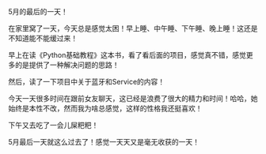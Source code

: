 5月的最后的一天！

在家里窝了一天，今天总是感觉太困！早上睡、中午睡、下午睡、晚上睡！这还是不知道能不能缓过来！

早上在读《Python基础教程》这本书，看了看后面的项目，感觉真不错，感觉更多的是提供了一种解决问题的思路！

然后，读了一下项目中关于蓝牙和Service的内容！

今天一天很多时间在跟前女友聊天，这已经是浪费了很大的精力和时间！哈哈，她始终是本性不改，然而我为啥总感觉，这样的性格我还挺喜欢！

下午又去吃了一会儿屎粑粑！

5月最后一天就这么过去了！感觉一天天又是毫无收获的一天！


